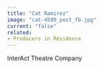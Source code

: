 ```yaml
---
title: "Cat Ramirez"
image: "cat-4590_post_fb.jpg"
current: "false"
related:
- Producers in Residence
---
```


InterAct Theatre Company
